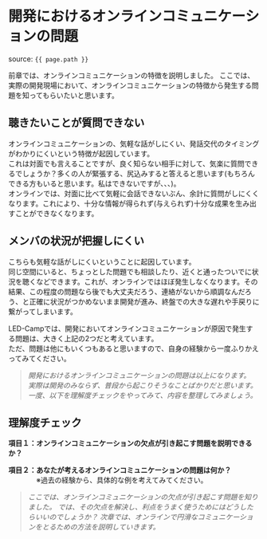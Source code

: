 # 開発におけるオンラインコミュニケーションの問題
source: `{{ page.path }}`

前章では、オンラインコミュニケーションの特徴を説明しました。
ここでは、実際の開発現場において、オンラインコミュニケーションの特徴から発生する問題を知ってもらいたいと思います。

## 聴きたいことが質問できない
オンラインコミュニケーションの、気軽な話がしにくい、発話交代のタイミングがわかりにくいという特徴が起因しています。<br>
これは対面でも言えることですが、良く知らない相手に対して、気楽に質問できるでしょうか？多くの人が緊張する、尻込みすると答えると思います(もちろんできる方もいると思います。私はできないですが、、、)。<br>
オンラインでは、対面に比べて気軽に会話できないぶん、余計に質問がしにくくなります。これにより、十分な情報が得られず(与えられず)十分な成果を生み出すことができなくなります。

## メンバの状況が把握しにくい
こちらも気軽な話がしにくいということに起因しています。<br>
同じ空間にいると、ちょっとした問題でも相談したり、近くと通ったついでに状況を聴くなどできます。これが、オンラインではほぼ発生しなくなります。その結果、この程度の問題なら後でも大丈夫だろう、連絡がないから順調なんだろう、と正確に状況がつかめないまま開発が進み、終盤での大きな遅れや手戻りに繋がってしまいます。

LED-Campでは、開発においてオンラインコミュニケーションが原因で発生する問題は、大きく上記の2つだと考えています。<br>
ただ、問題は他にもいくつもあると思いますので、自身の経験から一度ふりかえってみてください。

> <i>開発におけるオンラインコミュニケーションの問題は以上になります。<br>
> 実際は開発のみならず、普段から起こりそうなことばかりだと思います。
> 一度、以下を理解度チェックをやってみて、内容を整理してみましょう。</i>

## 理解度チェック

**項目１：オンラインコミュニケーションの欠点が引き起こす問題を説明できるか？**

**項目２：あなたが考えるオンラインコミュニケーションの問題は何か？**<br>
&emsp;&emsp;&emsp;&emsp;※過去の経験から、具体的な例を考えてみてください。

> <i>ここでは、オンラインコミュニケーションの欠点が引き起こす問題を知りました。
> では、その欠点を解決し、利点をうまく使うためにはどうしたらいいのでしょうか？
> 次章では、オンラインで円滑なコミュニケーションをとるための方法を説明していきます。</i>